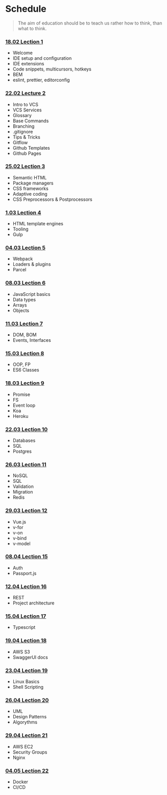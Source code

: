 # Schedule

> The aim of education should be to teach us rather how to think, than what to think.

### [18.02 Lection 1](/lecture-1/lecture.md)

- Welcome
- IDE setup and configuration
- IDE extensions
- Code snippets, multicursors, hotkeys
- BEM
- eslint, prettier, editorconfig

### [22.02 Lecture 2](/lecture-2/lecture.md)

- Intro to VCS
- VCS Services
- Glossary
- Base Commands
- Branching
- .gitignore
- Tips & Tricks
- Gitflow
- Github Templates
- Github Pages

### [25.02 Lection 3](/lecture-3/lecture.md)

- Semantic HTML
- Package managers
- CSS frameworks
- Adaptive coding
- CSS Preprocessors & Postprocessors

### [1.03 Lection 4](/lecture-4/lecture.md)

- HTML template engines
- Tooling
- Gulp

### [04.03 Lection 5](/lecture-5/lecture.md)

- Webpack
- Loaders & plugins
- Parcel

### [08.03 Lection 6](/lecture-6/lecture.md)

- JavaScript basics
- Data types
- Arrays
- Objects

### [11.03 Lection 7](/lecture-7/lecture.md)

- DOM, BOM
- Events, Interfaces

### [15.03 Lection 8](/lecture-8/lecture.md)

- OOP, FP
- ES6 Classes

### [18.03 Lection 9](/lecture-9/lecture.md)

- Promise
- FS
- Event loop
- Koa
- Heroku

### [22.03 Lection 10](/lecture-10/lecture.md)

- Databases
- SQL
- Postgres

### [26.03 Lection 11](/lecture-11/lecture.md)

- NoSQL
- SQL
- Validation
- Migration
- Redis

### [29.03 Lection 12](/lecture-12/lecture.md)

- Vue.js
- v-for
- v-on
- v-bind
- v-model

### [08.04 Lection 15](/lecture-15/lecture.md)

- Auth
- Passport.js

### [12.04 Lection 16](/lecture-16/lecture.md)

- REST
- Project architecture

### [15.04 Lection 17](/lecture-17/lecture.md)

- Typescript

### [19.04 Lection 18](/lecture-18/lecture.md)

- AWS S3
- SwaggerUI docs

### [23.04 Lection 19](lecture-19/lecture.md)

- Linux Basics
- Shell Scripting

### [26.04 Lection 20](lecture-20/lecture.md)

- UML
- Design Patterns
- Algorythms


### [29.04 Lection 21](lecture-21/lecture.md)

- AWS EC2
- Security Groups
- Nginx


### [04.05 Lection 22](lecture-22/lecture.md)

- Docker
- CI/CD

